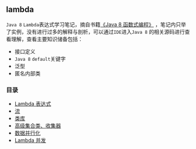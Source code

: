 ## lambda

`Java 8` `Lambda`表达式学习笔记，摘自书籍[《Java 8 函数式编程》](https://www.amazon.cn/dp/B00VDSW7AE/ref=sr_1_1?s=books&ie=UTF8&qid=1528162560&sr=1-1&keywords=java+8%E5%87%BD%E6%95%B0%E5%BC%8F%E7%BC%96%E7%A8%8B) ，笔记内只举了实例，没有进行过多的解释与剖析，可以通过`IDE`进入`Java 8` 的相关源码进行查看理解，查看主要知识储备包括：

- 接口定义
- `Java 8` `default`关键字
- 泛型
- 匿名内部类

### 目录

- [Lambda 表达式](./doc/Lambda.md)
- [流](./doc/stream.md)
- [类库](./doc/class-lib.md)
- [高级集合类、收集器](./doc/supper-collect.md)
- [数据并行化](./doc/data-parallel.md)
- [Lambda 并发](./doc/lambda-concurrent.md)